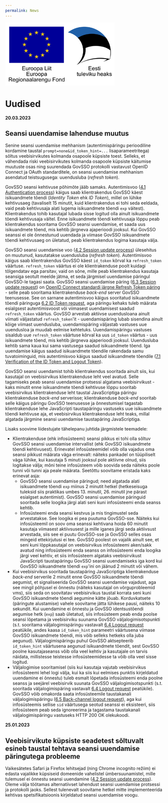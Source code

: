 ```yaml
---
permalink: News
---
```


<img src='img/el_regionaalarengu_fond_horisontaalne.jpg' width="350" height="200" alt="Euroopa Liit Euroopa Regionaalarengu Fond"/>

# Uudised

**20.03.2023**
## Seansi uuendamise lahenduse muutus
Senine seansi uuendamise mehhanism (autentimispäringu perioodiline kordamine taustal `prompt=none&id_token_hint=...` lisaparameetritega) sõltus veebisirvikutes kolmanda osapoole küpsiste toest. Selleks, et vähendada riski veebisirvikutes kolmanda osapoole küpsiste käitumise muutuste osas ning suurendada GovSSO protokolli vastavust OpenID Connect ja OAuth standarditele, on seansi uuendamise mehhanism asendatud teistsugusega: uuendusluba (_refresh token_).

GovSSO seansi kehtivuse põhimõte jääb samaks. Autentimisvoo ([4.1 Authentication process](https://e-gov.github.io/GOVSSO/TechnicalSpecification#41-authentication-process)) käigus saab klientrakendus GovSSO käest isikuandmete tõendi (_Identity Token_ ehk _ID Token_), millel on lühike kehtivusaeg (tavaliselt 15 minutit, kuid klientrakendus ei tohi seda eeldada, vaid peab kehtivusaja alati lugema isikuandmete tõendi `exp` väitest). Klientrakendus tohib kasutajal lubada sisse logitud olla ainult isikuandmete tõendi kehtivusaja vältel. Enne isikuandmete tõendi kehtivusaja lõppu peab klientrakendus sooritama GovSSO seansi uuendamise, et saada uus isikuandmete tõend, mis kehtib järgneva ajaperioodi jooksul. Kui GovSSO seanssi ei ole õnnestunud uuendada ja viimase GovSSO isikuandmete tõendi kehtivusaeg on ületatud, peab klientrakendus logima kasutaja välja.

GovSSO seansi uuendamise voo ([4.2 Session update process](https://e-gov.github.io/GOVSSO/TechnicalSpecification#42-session-update-process)) ülesehitus on muutunud, kasutatakse uuendusluba (_refresh token_). Autentimisvoo käigus saab klientrakendus GovSSO käest `id_token` kõrval ka `refresh_token` väärtuse. `refresh_token` väärtus ei ole klientrakenduse poolt kuidagi tõlgendatav ega parsitav, vaid on sõne, mille peab klientrakendus kasutaja seansiga seotult meelde jätma, et seda järgmisel uuendamise päringul GovSSO-le tagasi saata. GovSSO seansi uuendamise päring ([6.3 Session update request](https://e-gov.github.io/GOVSSO/TechnicalSpecification#63-session-update-request)) on [OpenID Connect standardi järgne Refresh Token päring](https://openid.net/specs/openid-connect-core-1_0.html#RefreshTokens) - selle peab sooritama klientrakenduse _back-end_ server GovSSO teenusesse. See on sarnane autentimisvoo käigus sooritatud isikuandmete tõendi päringuga [6.2 ID Token request](https://e-gov.github.io/GOVSSO/TechnicalSpecification#62-id-token-request), aga päringu kehaks tuleb määrata esialgsest autentimisvoost või viimasest uuendamisest saadud `refresh_token` väärtus. GovSSO arvestab aktiivse uuendusloana ainult viimati väljastatud `refresh_token`'it - uuendamispäring lubab sisendina ainult kõige viimast uuendusluba, uuendamispäring väljastab vastuses uue uuendusloa ja muudab eelmise kehtetuks. Uuendamispäringu vastuses sisaldub uue `refresh_token` väärtuse kõrval ka uus `id_token` väärtus - uus isikuandmete tõend, mis kehtib järgneva ajaperioodi jooksul. Uuendusluba kehtib sama kaua kui sama vastusega saadud isikuandmete tõend. Iga uuendamise käigus saadud isikuandmete tõendile rakendada samu tuvatoiminguid, mis autentimisvoo käigus saadud isikuandmete tõendile ([7.1 Verification of the ID Token and Logout Token](https://e-gov.github.io/GOVSSO/TechnicalSpecification#71-verification-of-the-id-token-and-logout-token)).

GovSSO seansi uuendamist tohib klientrakendus sooritada ainult siis, kui kasutajal on veebisirvikus klientrakenduse leht veel avatud. Selle tagamiseks peab seansi uuendamise protsessi algatama veebisirvikust - kaks minutit enne isikuandmete tõendi kehtivuse lõppu sooritab veebisirvikus klientrakenduse leht taustal JavaScriptiga päringu klientrakenduse _back-end_ serverisse; klientrakenduse _back-end_ sooritab selle käigus päringu GovSSO teenusesse ja õnnestumisel tagastab klientrakenduse lehe JavaScripti taustapäringu vastuseks uue isikuandmete tõendi kehtivuse aja, et veebisirvikus klientrakenduse leht teaks, millal algatada järgmine seansi uuendamise taustapäring JavaScriptiga.

Lisaks soovime liidestujate tähelepanu juhtida järgmistele teemadele:
* Klientrakenduse (ehk infosüsteemi) seansi pikkus ei tohi olla sõltuv GovSSO seansi uuendamise intervallist (ehk GovSSO isikuandmete tõendi kehtivusest). Erinevatel infosüsteemidel võib olla vajadus oma seansi pikkust määrata väga erinevalt: näiteks pankadel on tüüpiliselt väga lühike, kui kasutaja 5 minuti jooksul pole aktiivne olnud, siis logitakse välja; mõni teine infosüsteem võib soovida seda näiteks poole tunni või tunni aja peale määrata. Seetõttu soovitame eristada kaks erinevat asja:
  * GovSSO seansi uuendamise päringud; need algatada alati isikuandmete tõendi `exp` miinus 2 minutit hetkel (hetkeseisuga tuleksid siis praktikas umbes 13. minutil, 26. minutil jne pärast esialgset autentimist). GovSSO seansi uuendamise päringuid sooritada selle loogika järgi alati seni kuni infosüsteemi enda seanss kehtib.
  * Infosüsteemi enda seansi kestvus ja mis tingimustel seda arvestatakse. See loogika ei pea puutuma GovSSO-sse. Näiteks kui infosüsteemil on soov oma seanssi kehtivana hoida 60 minutit kasutaja viimasest aktiivsusest ja mille iganes järgi seda aktiivsust arvestada, siis see ei puutu GovSSO-sse ja GovSSO selles osas mingeid ettekirjutusi ei tee. GovSSO poolest on vajalik ainult see, et seni kuni lõppkasutajal on veebisirvikus infosüsteemi aken/sakk avatud ning infosüsteemi enda seanss on infosüsteemi enda loogika järgi veel kehtiv, et siis infosüsteem algataks veebisirvikust JavaScripti taustapäringu GovSSO seansi uuendamiseks iga kord kui GovSSO isikuandmete tõendi `exp`'ini on jäänud 2 minutit või vähem.
* Kui veebisirvikus sooritada taustapäring JavaScriptiga klientrakenduse _back-end_ serverile 2 minutit enne GovSSO isikuandmete tõendi aegumist, et signaliseerida GovSSO seansi uuendamise vajadust, aga see mingil põhjusel ei õnnestu (näiteks kasutajal on võrguprobleemid vms), siis seda on soovitatav veebisirvikus taustal korrata seni kuni GovSSO isikuandmete tõendi aegumine kätte jõuab. Korduvkatsete (päringute alustamise) vahele soovitame jätta lühikese pausi, näiteks 10 sekundit. Kui uuendamine ei õnnestu ja GovSSO identsustõendi aegumise hetk (`exp`) saab ületatud, siis infosüsteem peab enda poolse seansi lõpetama ja veebisirviku suunama GovSSO väljalogimisotspunkti (s.t. sooritama väljalogimispäringu vastavalt [6.4 Logout request](https://e-gov.github.io/GOVSSO/TechnicalSpecification#64-logout-request) peatükile, andes kaasa `id_token_hint` parameetri väärtusena viimase GovSSO isikuandmete tõendi, mis võib selleks hetkeks olla juba aegunud). Väljalogimispäringu puhul GovSSO aktsepteerib `id_token_hint` väärtusena aegunud isikuandmete tõendit, sest GovSSO poolne kasutajaseanss võib olla veel kehtiv ja kasutajale on tarvis näidata, millistesse teistesse infosüsteemidesse ta võib olla veel sisse logitud.
* Väljalogimise sooritamisel (siis kui kasutaja vajutab veebisirvikus infosüsteemi lehel logi välja, kui ka siis kui eelmises punktis kirjeldatud uuendamine ei õnnestu) tuleb esmalt lõpetada infosüsteemi enda poolne seanss ja seejärel veebisirvik suunata GovSSO väljalogimisotspunkti (s.t. sooritada väljalogimispäring vastavalt [6.4 Logout request](https://e-gov.github.io/GOVSSO/TechnicalSpecification#64-logout-request) peatükile). GovSSO võib omakorda saata infosüsteemile taustakanali väljalogimispäringu ([6.5 Back-channel logout request](https://e-gov.github.io/GOVSSO/TechnicalSpecification#65-back-channel-logout-request)), aga kui infosüsteemis sellise `sid` väärtusega seotud seanssi ei eksisteeri, siis infosüsteem peab seda ignoreerima ja tagastama taustakanali väljalogimispäringu vastuseks HTTP 200 OK olekukoodi.

**25.01.2023**
## Veebisirvikute küpsiste seadetest sõltuvalt esineb taustal tehtava seansi uuendamise päringutega probleeme
Vaikesätetes Safari ja Firefox lehitsejad (ning Chrome incognito režiim) ei edasta vajalikke küpsiseid domeenide vahelistel ümbersuunamistel, mille tulemusel ei õnnestu seansi uuendamine ([4.2 Session update process](https://e-gov.github.io/GOVSSO/TechnicalSpecification#42-session-update-process)). Oleme välja töötamas alternatiivset lahendust seansi uuendamise protsessi ja protokolli jaoks. Sellest tulenevalt soovitame hetkel mitte implementeerida kehtivas spetsifikatsioonis kirjeldatud seansi uuendamise voogu.
